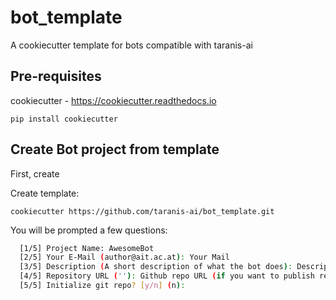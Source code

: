 # bot_template

A cookiecutter template for bots compatible with taranis-ai

## Pre-requisites

cookiecutter - https://cookiecutter.readthedocs.io

    pip install cookiecutter


## Create Bot project from template

First, create 

Create template:

    cookiecutter https://github.com/taranis-ai/bot_template.git

You will be prompted a few questions:

```bash
  [1/5] Project Name: AwesomeBot
  [2/5] Your E-Mail (author@ait.ac.at): Your Mail
  [3/5] Description (A short description of what the bot does): Description
  [4/5] Repository URL (''): Github repo URL (if you want to publish repo)
  [5/5] Initialize git repo? [y/n] (n):
```

